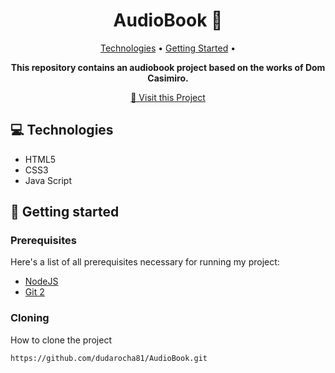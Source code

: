 <h1 align="center" style="font-weight: bold;">AudioBook 📕</h1>

<p align="center">
 <a href="#tech">Technologies</a> • 
 <a href="#started">Getting Started</a> •
</p>

<p align="center">
    <b>This repository contains an audiobook project based on the works of Dom Casimiro. </b>
</p>

<p align="center">
     <a href="https://dudarocha81.github.io/AudioBook/">📱 Visit this Project</a>
</p>

<h2 id="technologies">💻 Technologies</h2>

- HTML5
- CSS3
- Java Script

<h2 id="started">🚀 Getting started</h2>

<h3>Prerequisites</h3>

Here's a list of all prerequisites necessary for running my project:

- [NodeJS](https://nodejs.org/en)
- [Git 2](https://git-scm.com/downloads)

<h3>Cloning</h3>

How to clone the project

```bash
https://github.com/dudarocha81/AudioBook.git
```


